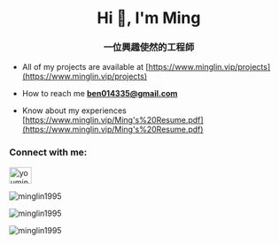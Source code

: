 <h1 align="center">Hi 👋, I'm Ming</h1>
<h3 align="center">一位興趣使然的工程師</h3>

-  All of my projects are available at [https://www.minglin.vip/projects](https://www.minglin.vip/projects)

-  How to reach me **ben014335@gmail.com**

-  Know about my experiences [https://www.minglin.vip/Ming's%20Resume.pdf](https://www.minglin.vip/Ming's%20Resume.pdf)

<h3 align="left">Connect with me:</h3>
<p align="left">
<a href="https://linkedin.com/in/youminglin" target="blank"><img align="center" src="https://raw.githubusercontent.com/rahuldkjain/github-profile-readme-generator/master/src/images/icons/Social/linked-in-alt.svg" alt="youminglin" height="30" width="40" /></a>
</p>

<p><img align="center" src="https://github-readme-stats.vercel.app/api/top-langs?username=minglin1995&theme=ambient_gradient&show_icons=true&locale=en&layout=compact" alt="minglin1995" /></p>

<p><img align="center" src="https://github-readme-stats.vercel.app/api?username=minglin1995&theme=ambient_gradient&show_icons=true&locale=en" alt="minglin1995" /></p>

<p><img align="center" src="https://github-readme-streak-stats.herokuapp.com/?user=minglin1995&theme=ambient_gradient" alt="minglin1995" /></p>

